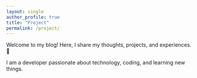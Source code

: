 ```yaml
---
layout: single
author_profile: true
title: "Project"
permalink: /project/
---
```


Welcome to my blog! Here, I share my thoughts, projects, and experiences. 🚀

I am a developer passionate about technology, coding, and learning new things.